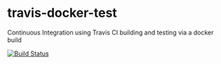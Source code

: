 # travis-docker-test

Continuous Integration using Travis CI building and testing via a docker build

[![Build Status](https://travis-ci.com/tsamaya/travis-docker-test.svg?branch=main)](https://travis-ci.com/tsamaya/travis-docker-test)
